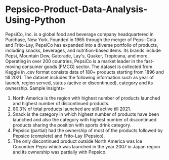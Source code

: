 # Pepsico-Product-Data-Analysis-Using-Python
PepsiCo, Inc. is a global food and beverage company headquartered in Purchase, New York. Founded in 1965 through the merger of Pepsi-Cola and Frito-Lay, PepsiCo has expanded into a diverse portfolio of products, including snacks, beverages, and nutrition-based items. Its brands include Pepsi, Mountain Dew, Gatorade, Lay's, Quaker, Tropicana, and more. Operating in over 200 countries, PepsiCo is a market leader in the fast-moving consumer goods (FMCG) sector. 
The dataset is collected from Kaggle in .csv format consists data of 180+ products starting from 1896 and till 2021. The dataset includes the following information such as year of launch, region served, status (active or discontinued), category and its ownership.
Sample Insights-
1) North America is the region with highest number of products launched and highest number of discontinued products.
2) 80.3% of total products launched are still active till 2021.
3) Snack is the category in which highest number of products have been launched and also the category with highest number of discontinued products sharing the position with sports drink category.
4) Pepsico (partial) had the ownership of most of the products followed by Pepsico (complete) and Frito-Lay (Pepsico).
5) The only discontinued product outside North America was Ice Cucumber Pepsi which was launched in the year 2007 in Japan region and its ownership was partially with Pepsico.
